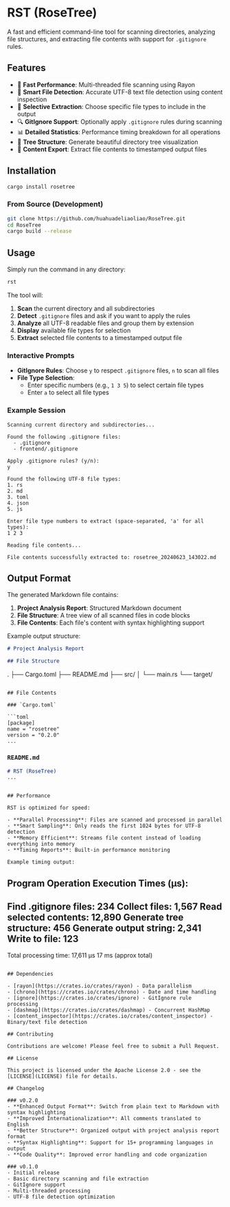 # RST (RoseTree)

A fast and efficient command-line tool for scanning directories, analyzing file structures, and extracting file contents with support for `.gitignore` rules.

## Features

- 🚀 **Fast Performance**: Multi-threaded file scanning using Rayon
- 📁 **Smart File Detection**: Accurate UTF-8 text file detection using content inspection
- 🎯 **Selective Extraction**: Choose specific file types to include in the output
- 🔍 **GitIgnore Support**: Optionally apply `.gitignore` rules during scanning
- 📊 **Detailed Statistics**: Performance timing breakdown for all operations
- 🌳 **Tree Structure**: Generate beautiful directory tree visualization
- 📝 **Content Export**: Extract file contents to timestamped output files

## Installation

```bash
cargo install rosetree
```

### From Source (Development)

```bash
git clone https://github.com/huahuadeliaoliao/RoseTree.git
cd RoseTree
cargo build --release
```

## Usage

Simply run the command in any directory:

```bash
rst
```

The tool will:

1. **Scan** the current directory and all subdirectories
2. **Detect** `.gitignore` files and ask if you want to apply the rules
3. **Analyze** all UTF-8 readable files and group them by extension
4. **Display** available file types for selection
5. **Extract** selected file contents to a timestamped output file

### Interactive Prompts

- **GitIgnore Rules**: Choose `y` to respect `.gitignore` files, `n` to scan all files
- **File Type Selection**: 
  - Enter specific numbers (e.g., `1 3 5`) to select certain file types
  - Enter `a` to select all file types

### Example Session

```
Scanning current directory and subdirectories...

Found the following .gitignore files:
  - .gitignore
  - frontend/.gitignore

Apply .gitignore rules? (y/n):
y

Found the following UTF-8 file types:
1. rs
2. md
3. toml
4. json
5. js

Enter file type numbers to extract (space-separated, 'a' for all types):
1 2 3

Reading file contents...

File contents successfully extracted to: rosetree_20240623_143022.md
```

## Output Format

The generated Markdown file contains:

1. **Project Analysis Report**: Structured Markdown document
2. **File Structure**: A tree view of all scanned files in code blocks  
3. **File Contents**: Each file's content with syntax highlighting support

Example output structure:
```markdown
# Project Analysis Report

## File Structure

```
.
├── Cargo.toml
├── README.md
├── src/
│   └── main.rs
└── target/
```

## File Contents

### `Cargo.toml`

```toml
[package]
name = "rosetree"
version = "0.2.0"
...
```

### `README.md`

```markdown
# RST (RoseTree)
...
```
```

## Performance

RST is optimized for speed:

- **Parallel Processing**: Files are scanned and processed in parallel
- **Smart Sampling**: Only reads the first 1024 bytes for UTF-8 detection
- **Memory Efficient**: Streams file content instead of loading everything into memory
- **Timing Reports**: Built-in performance monitoring

Example timing output:
```
Program Operation Execution Times (µs):
-------------------------------------------
Find .gitignore files:           234
Collect files:                 1,567
Read selected contents:       12,890
Generate tree structure:         456
Generate output string:        2,341
Write to file:                   123
-------------------------------------------
Total processing time:        17,611 µs
                              17 ms (approx total)
```

## Dependencies

- [rayon](https://crates.io/crates/rayon) - Data parallelism
- [chrono](https://crates.io/crates/chrono) - Date and time handling
- [ignore](https://crates.io/crates/ignore) - GitIgnore rule processing
- [dashmap](https://crates.io/crates/dashmap) - Concurrent HashMap
- [content_inspector](https://crates.io/crates/content_inspector) - Binary/text file detection

## Contributing

Contributions are welcome! Please feel free to submit a Pull Request.

## License

This project is licensed under the Apache License 2.0 - see the [LICENSE](LICENSE) file for details.

## Changelog

### v0.2.0
- **Enhanced Output Format**: Switch from plain text to Markdown with syntax highlighting
- **Improved Internationalization**: All comments translated to English
- **Better Structure**: Organized output with project analysis report format
- **Syntax Highlighting**: Support for 15+ programming languages in output
- **Code Quality**: Improved error handling and code organization

### v0.1.0
- Initial release
- Basic directory scanning and file extraction
- GitIgnore support
- Multi-threaded processing
- UTF-8 file detection optimization
